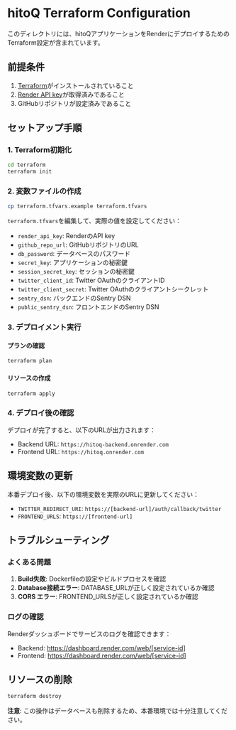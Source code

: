 # hitoQ Terraform Configuration

このディレクトリには、hitoQアプリケーションをRenderにデプロイするためのTerraform設定が含まれています。

## 前提条件

1. [Terraform](https://www.terraform.io/downloads.html)がインストールされていること
2. [Render API key](https://dashboard.render.com/u/settings/api-keys)が取得済みであること
3. GitHubリポジトリが設定済みであること

## セットアップ手順

### 1. Terraform初期化

```bash
cd terraform
terraform init
```

### 2. 変数ファイルの作成

```bash
cp terraform.tfvars.example terraform.tfvars
```

`terraform.tfvars`を編集して、実際の値を設定してください：

- `render_api_key`: RenderのAPI key
- `github_repo_url`: GitHubリポジトリのURL
- `db_password`: データベースのパスワード
- `secret_key`: アプリケーションの秘密鍵
- `session_secret_key`: セッションの秘密鍵
- `twitter_client_id`: Twitter OAuthのクライアントID
- `twitter_client_secret`: Twitter OAuthのクライアントシークレット
- `sentry_dsn`: バックエンドのSentry DSN
- `public_sentry_dsn`: フロントエンドのSentry DSN

### 3. デプロイメント実行

#### プランの確認

```bash
terraform plan
```

#### リソースの作成

```bash
terraform apply
```

### 4. デプロイ後の確認

デプロイが完了すると、以下のURLが出力されます：

- Backend URL: `https://hitoq-backend.onrender.com`
- Frontend URL: `https://hitoq.onrender.com`

## 環境変数の更新

本番デプロイ後、以下の環境変数を実際のURLに更新してください：

- `TWITTER_REDIRECT_URI`: `https://[backend-url]/auth/callback/twitter`
- `FRONTEND_URLS`: `https://[frontend-url]`

## トラブルシューティング

### よくある問題

1. **Build失敗**: Dockerfileの設定やビルドプロセスを確認
2. **Database接続エラー**: DATABASE_URLが正しく設定されているか確認
3. **CORS エラー**: FRONTEND_URLSが正しく設定されているか確認

### ログの確認

Renderダッシュボードでサービスのログを確認できます：

- Backend: https://dashboard.render.com/web/[service-id]
- Frontend: https://dashboard.render.com/web/[service-id]

## リソースの削除

```bash
terraform destroy
```

**注意**: この操作はデータベースも削除するため、本番環境では十分注意してください。
